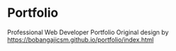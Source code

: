 # Portfolio
Professional Web Developer Portfolio
Original design by https://bobangajicsm.github.io/portfolio/index.html
